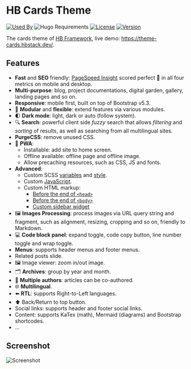 # HB Cards Theme

[![Used By](https://img.shields.io/badge/dynamic/json?color=success&label=used+by&query=repositories_humanize&logo=hugo&style=flat-square&url=https://api.razonyang.com/v1/github/dependents/hbstack/theme-cards)](https://github.com/hbstack/theme-cards/network/dependents)
![Hugo Requirements](https://img.shields.io/badge/dynamic/json?color=important&label=requirements&query=requirements&logo=hugo&style=flat-square&url=https://api.razonyang.com/v1/hugo/modules/github.com/hbstack/theme-cards)
[![License](https://img.shields.io/github/license/hbstack/theme-cards?style=flat-square)](https://github.com/hbstack/theme-cards/blob/main/LICENSE)
[![Version](https://img.shields.io/github/v/tag/hbstack/theme-cards?label=version&style=flat-square)](https://github.com/hbstack/theme-cards/tags)

The cards theme of [HB Framework](https://hbstack.dev/), live demo: https://theme-cards.hbstack.dev/.

## Features

- **Fast** and **SEO** friendly: [PageSpeed Insight](https://pagespeed.web.dev/analysis?url=https://theme-cards.hbstack.dev/) scored perfect :100: in all four metrics on mobile and desktop.
- **Multi-purpose**: blog, project documentations, digital garden, gallery, landing pages and so on.
- **Responsive**: mobile first, built on top of Bootstrap v5.3.
- :ice_cube: **Modular** and **flexible**: extend features via various modules.
- :first_quarter_moon: **Dark mode**: light, dark or auto (follow system).
- :mag: **Search**: powerful client side *fuzzy* search that allows *filtering* and *sorting* of results, as well as searching from all multilingual sites.
- **PurgeCSS**: remove unused CSS.
- :rocket: **PWA**:
  - Installable: add site to home screen.
  - Offline available: offline page and offline image.
  - Allow precaching resources, such as CSS, JS and fonts.
- **Advanced**:
  - Custom SCSS [variables](https://github.com/hbstack/theme-cardsblob/main/assets/hb/modules/custom/scss/variables.tmpl.scss) and [style](https://github.com/hbstack/theme-cardsblob/main/assets/hb/modules/custom/scss/index.scss).
  - Custom [JavaScript](https://github.com/hbstack/theme-cardsblob/main/assets/hb/modules/custom/js/index.ts).
  - Custom HTML markup:
    - [Before the end of `<head>`](https://github.com/hbstack/theme-cardsblob/main/layouts/partials/hugopress/modules/hb-custom/hooks/head-end.html)
    - [Before the end of `<body>`](https://github.com/hbstack/theme-cardsblob/main/layouts/partials/hugopress/modules/hb-custom/hooks/body-end.html)
    - [Custom sidebar widget](https://github.com/hbstack/theme-cardsblob/main/layouts/partials/hugopress/modules/hb-custom/hooks/hb-blog-sidebar.html)
- :framed_picture: **Images Processing**: process images via URL query string and fragment, such as alignment, resizing, cropping and so on, friendly to Markdown.
- :computer: **Code block panel**: expand toggle, code copy button, line number toggle and wrap toggle.
- **Menus**: supports header menus and footer menus.
- Related posts slide.
- :framed_picture: Image viewer: zoom in/out image.
- :card_index_dividers:	**Archives**: group by year and month.
- :memo: **Multiple authors**: articles can be co-authored.
- :globe_with_meridians: **Multilingual**.
- :arrow_left: **RTL**: supports Right-to-Left languages.
- :arrow_up: Back/Return to top button.
- Social links: supports header and footer social links.
- Content: supports KaTex (math), Mermaid (diagrams) and Bootstrap shortcodes.
- ...

## Screenshot

![Screenshot](https://raw.githubusercontent.com/hbstack/theme-cardsmain/images/screenshot.png)
